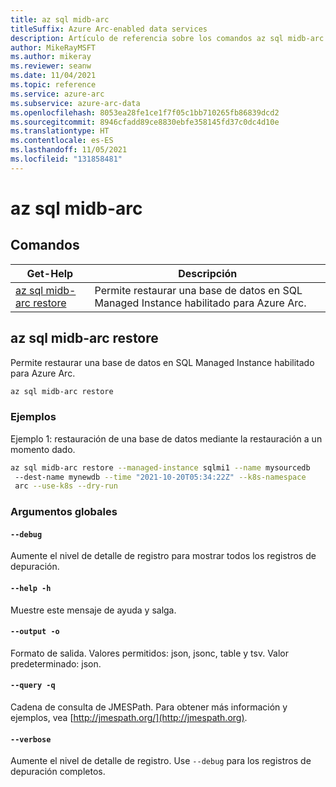 ```yaml
---
title: az sql midb-arc
titleSuffix: Azure Arc-enabled data services
description: Artículo de referencia sobre los comandos az sql midb-arc.
author: MikeRayMSFT
ms.author: mikeray
ms.reviewer: seanw
ms.date: 11/04/2021
ms.topic: reference
ms.service: azure-arc
ms.subservice: azure-arc-data
ms.openlocfilehash: 8053ea28fe1ce1f7f05c1bb710265fb86839dcd2
ms.sourcegitcommit: 8946cfadd89ce8830ebfe358145fd37c0dc4d10e
ms.translationtype: HT
ms.contentlocale: es-ES
ms.lasthandoff: 11/05/2021
ms.locfileid: "131858481"
---
```

# <a name="az-sql-midb-arc"></a>az sql midb-arc
## <a name="commands"></a>Comandos
| Get-Help | Descripción|
| --- | --- |
[az sql midb-arc restore](#az-sql-midb-arc-restore) | Permite restaurar una base de datos en SQL Managed Instance habilitado para Azure Arc.
## <a name="az-sql-midb-arc-restore"></a>az sql midb-arc restore
Permite restaurar una base de datos en SQL Managed Instance habilitado para Azure Arc.
```bash
az sql midb-arc restore 
```
### <a name="examples"></a>Ejemplos
Ejemplo 1: restauración de una base de datos mediante la restauración a un momento dado.
```bash
az sql midb-arc restore --managed-instance sqlmi1 --name mysourcedb
 --dest-name mynewdb --time "2021-10-20T05:34:22Z" --k8s-namespace
 arc --use-k8s --dry-run
```
### <a name="global-arguments"></a>Argumentos globales
#### `--debug`
Aumente el nivel de detalle de registro para mostrar todos los registros de depuración.
#### `--help -h`
Muestre este mensaje de ayuda y salga.
#### `--output -o`
Formato de salida.  Valores permitidos: json, jsonc, table y tsv.  Valor predeterminado: json.
#### `--query -q`
Cadena de consulta de JMESPath. Para obtener más información y ejemplos, vea [http://jmespath.org/](http://jmespath.org).
#### `--verbose`
Aumente el nivel de detalle de registro. Use `--debug` para los registros de depuración completos.
